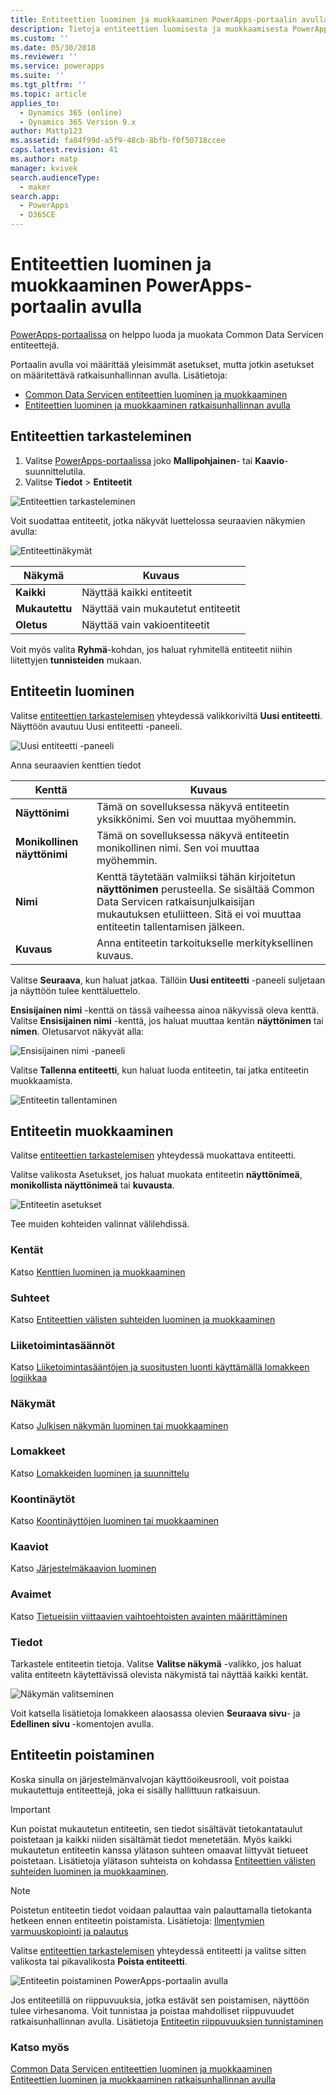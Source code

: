 ```yaml
---
title: Entiteettien luominen ja muokkaaminen PowerApps-portaalin avulla | MicrosoftDocs
description: Tietoja entiteettien luomisesta ja muokkaamisesta PowerApps-portaalin avulla
ms.custom: ''
ms.date: 05/30/2018
ms.reviewer: ''
ms.service: powerapps
ms.suite: ''
ms.tgt_pltfrm: ''
ms.topic: article
applies_to:
  - Dynamics 365 (online)
  - Dynamics 365 Version 9.x
author: Mattp123
ms.assetid: fa04f99d-a5f9-48cb-8bfb-f0f50718ccee
caps.latest.revision: 41
ms.author: matp
manager: kvivek
search.audienceType:
  - maker
search.app:
  - PowerApps
  - D365CE
---
```


# <a name="create-and-edit-entities-using-powerapps-portal"></a>Entiteettien luominen ja muokkaaminen PowerApps-portaalin avulla

[PowerApps-portaalissa](https://web.powerapps.com/?utm_source=padocs&utm_medium=linkinadoc&utm_campaign=referralsfromdoc) on helppo luoda ja muokata Common Data Servicen entiteettejä.

Portaalin avulla voi määrittää yleisimmät asetukset, mutta jotkin asetukset on määritettävä ratkaisunhallinnan avulla. Lisätietoja: 
- [Common Data Servicen entiteettien luominen ja muokkaaminen](create-edit-entities.md)
- [Entiteettien luominen ja muokkaaminen ratkaisunhallinnan avulla](create-edit-entities-solution-explorer.md)

## <a name="view-entities"></a>Entiteettien tarkasteleminen

1. Valitse [PowerApps-portaalissa](https://web.powerapps.com/?utm_source=padocs&utm_medium=linkinadoc&utm_campaign=referralsfromdoc) joko **Mallipohjainen**- tai **Kaavio**-suunnittelutila.
2. Valitse **Tiedot** > **Entiteetit**

![Entiteettien tarkasteleminen](media/view-entities-portal.png)

Voit suodattaa entiteetit, jotka näkyvät luettelossa seuraavien näkymien avulla: 

![Entiteettinäkymät](media/entity-views-portal.png)

 |Näkymä|Kuvaus|
 |--|--|
 |**Kaikki**| Näyttää kaikki entiteetit|
 |**Mukautettu**|Näyttää vain mukautetut entiteetit|
 |**Oletus**|Näyttää vain vakioentiteetit |

Voit myös valita **Ryhmä**-kohdan, jos haluat ryhmitellä entiteetit niihin liitettyjen **tunnisteiden** mukaan.

## <a name="create-an-entity"></a>Entiteetin luominen

Valitse [entiteettien tarkastelemisen](#view-entities) yhteydessä valikkoriviltä **Uusi entiteetti**. Näyttöön avautuu Uusi entiteetti -paneeli.

![Uusi entiteetti -paneeli](media/new-entity-panel.png)

Anna seuraavien kenttien tiedot

|Kenttä|Kuvaus|
|--|--|
|**Näyttönimi**|Tämä on sovelluksessa näkyvä entiteetin yksikkönimi. Sen voi muuttaa myöhemmin.|
|**Monikollinen näyttönimi**|Tämä on sovelluksessa näkyvä entiteetin monikollinen nimi. Sen voi muuttaa myöhemmin.|
|**Nimi**|Kenttä täytetään valmiiksi tähän kirjoitetun **näyttönimen** perusteella. Se sisältää Common Data Servicen ratkaisunjulkaisijan mukautuksen etuliitteen. Sitä ei voi muuttaa entiteetin tallentamisen jälkeen.|
|**Kuvaus**|Anna entiteetin tarkoitukselle merkityksellinen kuvaus.|

Valitse **Seuraava**, kun haluat jatkaa. Tällöin **Uusi entiteetti** -paneeli suljetaan ja näyttöön tulee kenttäluettelo.

**Ensisijainen nimi** -kenttä on tässä vaiheessa ainoa näkyvissä oleva kenttä. Valitse **Ensisijainen nimi** -kenttä, jos haluat muuttaa kentän **näyttönimen** tai **nimen**. Oletusarvot näkyvät alla:

![Ensisijainen nimi -paneeli](media/primary-name-panel.png)

Valitse **Tallenna entiteetti**, kun haluat luoda entiteetin, tai jatka entiteetin muokkaamista.

![Entiteetin tallentaminen](media/save-entity-portal.png)

## <a name="edit-an-entity"></a>Entiteetin muokkaaminen

Valitse [entiteettien tarkastelemisen](#view-entities) yhteydessä muokattava entiteetti.

Valitse valikosta Asetukset, jos haluat muokata entiteetin **näyttönimeä**, **monikollista näyttönimeä** tai **kuvausta**.

![Entiteetin asetukset](media/entity-settings-portal.png)

Tee muiden kohteiden valinnat välilehdissä.

### <a name="fields"></a>Kentät

Katso [Kenttien luominen ja muokkaaminen](create-edit-fields.md)

### <a name="relationships"></a>Suhteet

Katso [Entiteettien välisten suhteiden luominen ja muokkaaminen](create-edit-entity-relationships.md)

### <a name="business-rules"></a>Liiketoimintasäännöt

Katso [Liiketoimintasääntöjen ja suositusten luonti käyttämällä lomakkeen logiikkaa](../model-driven-apps/create-business-rules-recommendations-apply-logic-form.md)

### <a name="views"></a>Näkymät

Katso [Julkisen näkymän luominen tai muokkaaminen](../model-driven-apps/create-edit-views.md)

### <a name="forms"></a>Lomakkeet

Katso [Lomakkeiden luominen ja suunnittelu](../model-driven-apps/create-design-forms.md)

### <a name="dashboards"></a>Koontinäytöt

Katso [Koontinäyttöjen luominen tai muokkaaminen](../model-driven-apps/create-edit-dashboards.md)

### <a name="charts"></a>Kaaviot

Katso [Järjestelmäkaavion luominen](../model-driven-apps/create-edit-system-chart.md)

### <a name="keys"></a>Avaimet

Katso [Tietueisiin viittaavien vaihtoehtoisten avainten määrittäminen](define-alternate-keys-reference-records.md)

### <a name="data"></a>Tiedot

Tarkastele entiteetin tietoja.
Valitse **Valitse näkymä** -valikko, jos haluat valita entiteetn käytettävissä olevista näkymistä tai näyttää kaikki kentät.

![Näkymän valitseminen](media/entity-data-select-view.png)

Voit katsella lisätietoja lomakkeen alaosassa olevien **Seuraava sivu**- ja **Edellinen sivu** -komentojen avulla.

## <a name="delete-an-entity"></a>Entiteetin poistaminen

Koska sinulla on järjestelmänvalvojan käyttöoikeusrooli, voit poistaa mukautettuja entiteettejä, joka ei sisälly hallittuun ratkaisuun.  
  
> [!IMPORTANT]
>  Kun poistat mukautetun entiteetin, sen tiedot sisältävät tietokantataulut poistetaan ja kaikki niiden sisältämät tiedot menetetään. Myös kaikki mukautetun entiteetin kanssa ylätason suhteen omaavat liittyvät tietueet poistetaan. Lisätietoja ylätason suhteista on kohdassa [Entiteettien välisten suhteiden luominen ja muokkaaminen](create-edit-entity-relationships.md).  
  
> [!NOTE]
> Poistetun entiteetin tiedot voidaan palauttaa vain palauttamalla tietokanta hetkeen ennen entiteetin poistamista. Lisätietoja: [Ilmentymien varmuuskopiointi ja palautus](/dynamics365/customer-engagement/admin/backup-restore-instances)

Valitse [entiteettien tarkastelemisen](#view-entities) yhteydessä entiteetti ja valitse sitten valikosta tai pikavalikosta **Poista entiteetti**.

![Entiteetin poistaminen PowerApps-portaalin avulla](media/delete-entity-powerapps-portal.png)

Jos entiteetillä on riippuvuuksia, jotka estävät sen poistamisen, näyttöön tulee virhesanoma. Voit tunnistaa ja poistaa mahdolliset riippuvuudet ratkaisunhallinnan avulla. Lisätietoja [Entiteetin riippuvuuksien tunnistaminen](create-edit-entities-solution-explorer.md#identify-entity-dependencies)

### <a name="see-also"></a>Katso myös

[Common Data Servicen entiteettien luominen ja muokkaaminen](create-edit-entities.md)<br />
[Entiteettien luominen ja muokkaaminen ratkaisunhallinnan avulla](create-edit-entities-solution-explorer.md)


